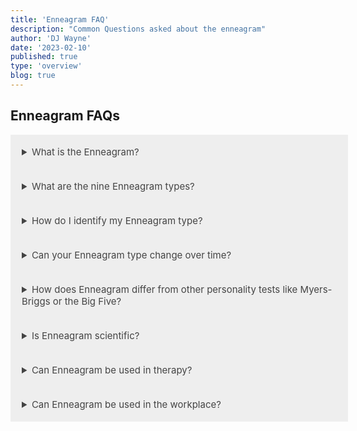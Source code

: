 ```yaml
---
title: 'Enneagram FAQ'
description: "Common Questions asked about the enneagram"
author: 'DJ Wayne'
date: '2023-02-10'
published: true
type: 'overview'
blog: true
---
```





<h2>Enneagram FAQs</h2>

<details>
<summary class="accordion">What is the Enneagram?</summary>
<div class="panel">
  <p >The Enneagram is a personality framework that describes nine distinct personality types, each with its own unique
    motivations, fears, and core values. Each type is represented by a number, and individuals may identify with one or
    more of these types based on their personality traits and tendencies. The Enneagram system can be used as a tool for
    self-awareness and personal growth, as well as for understanding and improving relationships, communication, and
    team dynamics in various settings.
    
  </p>
  <a href="/blog/tldr-enneagram" >TLDR </a>
  </div>
</details>

<details>
<summary class="accordion">What are the nine Enneagram types?</summary>
<div class="panel" style="margin: 16px 0">
  <p>The nine Enneagram types are as follows:</p>
  <ul>
    <li>Type 1: The Perfectionist</li>
    <li>Type 2: The Helper</li>
    <li>Type 3: The Achiever</li>
    <li>Type 4: The Individualist</li>
    <li>Type 5: The Investigator</li>
    <li>Type 6: The Loyalist</li>
    <li>Type 7: The Enthusiast</li>
    <li>Type 8: The Challenger</li>
    <li>Type 9: The Peacemaker</li>
    </ul>

  <!-- - Type 1: The Perfectionist
  - Type 2: The Helper
  - Type 3: The Achiever
  - Type 4: The Individualist
  - Type 5: The Investigator
  - Type 6: The Loyalist
  - Type 7: The Enthusiast
  - Type 8: The Challenger
  - Type 9: The Peacemaker -->

  <p >Each type is characterized by a core motivation, core fear, and core desire that underlie their personality and
    behavior patterns.</p>
</div>
</details>

<details>
<summary class="accordion">How do I identify my Enneagram type?</summary>

  <p class="panel">There are various online tests and assessments that can help individuals identify their Enneagram type, but these
    should be used as a starting point for self-reflection and exploration, rather than as a definitive answer. The
    Enneagram system is complex and nuanced, and it can take time and self-awareness to accurately identify one's type.
    Some individuals may find it helpful to read about each type and reflect on which one resonates most with their
    personality traits, tendencies, and motivations.</p>
</details>

<details>
<summary class="accordion">Can your Enneagram type change over time?</summary>

  <p class="panel">While individuals may exhibit traits or tendencies from other Enneagram types throughout their lives, the core
    motivations, fears, and desires that define each type typically remain relatively stable over time. However, the
    Enneagram system emphasizes personal growth and self-awareness, and individuals can work to become more balanced and
    integrated within their type, as well as to develop traits and qualities associated with other types.
  </p>
</details>

<details>
<summary class="accordion">How does Enneagram differ from other personality tests like Myers-Briggs or the Big
  Five?</summary>

  <p class="panel">The Enneagram differs from other personality tests in its focus on core motivations and fears, as well as its
    emphasis on personal growth and self-awareness. While other tests may categorize individuals based on traits or
    tendencies, the Enneagram seeks to uncover the underlying motivations and desires that drive behavior. Additionally,
    the Enneagram can be used as a tool for personal growth and self-awareness, while other tests may primarily be used
    for career or job placement.</p>
</details>

<details>
<summary class="accordion">Is Enneagram scientific?</summary>

  <p class="panel">The Enneagram system is not based on scientific research or empirical data, but rather on anecdotal evidence and personal observation. The official origins are somewhat convoluted but can be traced back to a Chilean psychiatrist Claudio Naranjo and further back to a Bolivian spiritual teacher named Oscar Ichazo. However, the general principles of the enneagram are eerily similar to Sigmund Freud's works on the id, ego and superego. Furthermore this three part distinction of the human psyche goes even further back and parallels Plato's description of the human soul. <a href="/blog/enneagram-lineage" >See here</a>
    </p>
</details>

<details>
<summary class="accordion">Can Enneagram be used in therapy?</summary>

  <p class="panel">Yes, the Enneagram can be used in therapy as a tool for increasing self-awareness, understanding core motivations
    and fears, and improving communication and relationship dynamics. Therapists may use the Enneagram in conjunction
    with other therapeutic modalities to help clients achieve personal growth and healing.</p>
</details>

<details>
<summary class="accordion">Can Enneagram be used in the workplace?</summary>

  <p class="panel">Yes, the Enneagram can be used in the workplace to improve team dynamics, communication, and conflict resolution.
    Employers may use the Enneagram as a tool for leadership development, talent management, and team building.
    Additionally, understanding individual Enneagram types can help employees better understand their own</p>
</details>

<script>
  // if(process.browser){
  //   var acc = document.getElementsByClassName("accordion");
  //   var i;

  //   for (i = 0; i < acc.length; i++) {
  //     acc[i].addEventListener("click", function () {
  //       this.classList.toggle("active");
  //       var panel = this.nextElementSibling;
  //       if (panel.style.display === "block") {
  //         panel.style.display = "none";
  //       } else {
  //         panel.style.display = "block";
  //       }
  //     });
  //   }
  // }
</script>

<style>
  .accordion {
    background-color: #eee;
    color: #444;
    cursor: pointer;
    padding: 18px;
    width: 100%;
    border: none;
    text-align: left;
    outline: none;
    font-size: 15px;
    transition: 0.4s;
  }

  /* .panel:hover {
    background-color: #ccc;
  } */

  .panel {
    padding: 18px;
    /* display: none; */
    background-color: white;
    overflow: hidden;
  }
</style>
